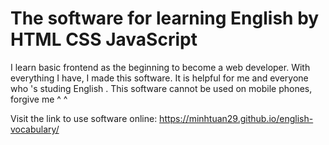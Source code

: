 
# The software for learning English by HTML CSS JavaScript  

I learn basic frontend as the beginning to become a web developer. With everything I have, I made this software. It is helpful for me and everyone who 's studing English . This software cannot be used on mobile phones, forgive me ^ ^  

Visit the link to use software online:
https://minhtuan29.github.io/english-vocabulary/
